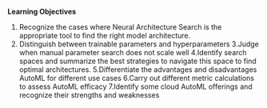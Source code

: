 __Learning Objectives__

1. Recognize the cases where Neural Architecture Search is the appropriate tool to find the right model architecture.
2. Distinguish between trainable parameters and hyperparameters
3.Judge when manual parameter search does not scale well
4.Identify search spaces and summarize the best strategies to navigate this space to find optimal architectures.
5.Differentiate the advantages and disadvantages AutoML for different use cases
6.Carry out different metric calculations to assess AutoML efficacy
7.Identify some cloud AutoML offerings and recognize their strengths and weaknesses

